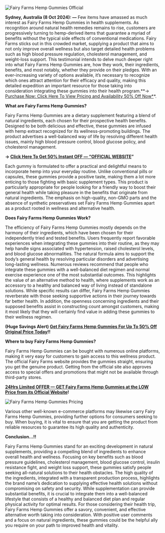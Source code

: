 
![Fairy Farms Hemp Gummies Official](https://github.com/user-attachments/assets/7065570e-8303-4bbd-a380-4c7ca8a87a34)



**Sydney, Australia (8 Oct 2024): —** Few items have amassed as much interest as Fairy Farms Hemp Gummies in health supplements. As recognition around natural health remedies remains to rise, customers are progressively turning to hemp-derived items that guarantee a myriad of benefits without the typical side effects of conventional medications. Fairy Farms sticks out in this crowded market, supplying a product that aims to not only improve overall wellness but also target detailed health problems such as high blood pressure regulation, cholesterol management, and weight-loss support. This testimonial intends to delve much deeper right into what Fairy Farms Hemp Gummies are, how they work, their ingredients, benefits, and most notably, whether they provide on their pledges. With an ever-increasing variety of options available, it’s necessary to recognize which ones attract attention for their efficacy and quality, making this detailed expedition an important resource for those taking into consideration integrating these gummies into their health program.**→ [Purchase Now: Click Here To View Pricing and Availability 50% Off Now*](https://supplementcarts.com/fairy-farms-hemp-gummies-official/)*.


**What are Fairy Farms Hemp Gummies?**

Fairy Farms Hemp Gummies are a dietary supplement featuring a blend of natural ingredients, each chosen for their prospective health benefits. Designed to be both delicious and effective, these gummies are infused with hemp extract recognized for its wellness-promoting buildings. The product advertises a well-balanced way of life by resolving different health issues, mainly high blood pressure control, blood glucose policy, and cholesterol management.


**→ [Click Here To Get 50% Instant OFF — “OFFICIAL WEBSITE](https://supplementcarts.com/fairy-farms-hemp-gummies-official/)”**


Each gummy is formulated to offer a practical and delightful means to incorporate hemp into your everyday routine. Unlike conventional pills or capsules, these gummies provide a positive taste, making them a lot more enticing to those fighting with basic supplement types. This product is particularly appropriate for people looking for a friendly way to boost their general health while taking pleasure in the benefits that originate from natural ingredients. The emphasis on high-quality, non-GMO parts and the absence of synthetic preservatives set Fairy Farms Hemp Gummies apart as a product rooted in wellness and alternative health.


**Does Fairy Farms Hemp Gummies Work?**

The efficiency of Fairy Farms Hemp Gummies mostly depends on the harmony of their ingredients, which have been chosen for their independently tried and tested benefits. Users frequently report favorable experiences when integrating these gummies into their routine, as they may help handle signs associated with hypertension, raised cholesterol levels, and blood glucose abnormalities. The natural formula aims to support the body’s general health by resolving particular disorders and advertising long-lasting wellness.
Numerous reviews recommend that people who integrate these gummies with a well-balanced diet regimen and normal exercise experience one of the most substantial outcomes. This highlights the value of an alternative method to health, where supplements work as an accessory to a healthy and balanced way of living instead of standalone solutions. While specific results can differ, Fairy Farms Hemp Gummies reverberate with those seeking supportive actions in their journey towards far better health.
In addition, the openness concerning ingredients and their supposed benefits assist in constructing count amongst customers, making it most likely that they will certainly find value in adding these gummies to their wellness regimen.


**(Huge Savings Alert) [Get Fairy Farms Hemp Gummies For Up To 50% Off Original Price Today](https://supplementcarts.com/fairy-farms-hemp-gummies-official/)!!**


**Where to buy Fairy Farms Hemp Gummies?**

Fairy Farms Hemp Gummies can be bought with numerous online platforms, making it very easy for customers to gain access to this wellness product. The official Fairy Farms website provides the gummies straight, ensuring you get the genuine product. Getting from the official site also approves access to special offers and promotions that might not be available through third-party stores.


**[24Hrs Limited OFFER — GET Fairy Farms Hemp Gummies at the LOW Price from its Official Website](https://supplementcarts.com/fairy-farms-hemp-gummies-official/)!**


![Fairy Farms Hemp Gummies Pricing](https://github.com/user-attachments/assets/d43653d4-b42e-474e-aba1-66dca0e5747c)



Various other well-known e-commerce platforms may likewise carry Fairy Farms Hemp Gummies, providing further options for consumers seeking to buy. When buying, it is vital to ensure that you are getting the product from reliable resources to guarantee its high quality and authenticity.


**Conclusion…!!**

Fairy Farms Hemp Gummies stand for an exciting development in natural supplements, providing a compelling blend of ingredients to enhance overall health and wellness. Focusing on key benefits such as blood pressure guidelines, cholesterol management, blood glucose control, insulin resistance fight, and weight loss support, these gummies satisfy people seeking all-natural solutions to their health obstacles.
The high quality of the ingredients, integrated with a transparent production process, highlights the brand name’s dedication to supplying effective health solutions without compromising on safety and security. While supplementation can provide substantial benefits, it is crucial to integrate them into a well-balanced lifestyle that consists of a healthy and balanced diet plan and regular physical activity for optimal results.
For those considering their health trip, Fairy Farms Hemp Gummies offer a savory, convenient, and effective alternative worth taking into consideration. With positive user comments and a focus on natural ingredients, these gummies could be the helpful ally you require on your path to improved health and vitality.
